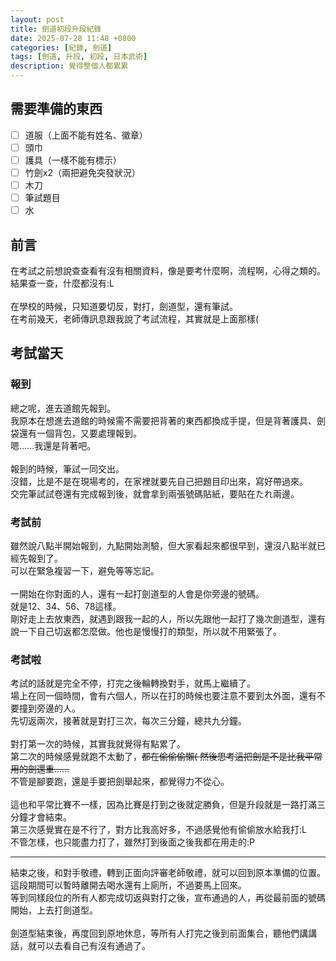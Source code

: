 ```yaml
---
layout: post
title: 劍道初段升段紀錄
date: 2025-07-28 11:48 +0800
categories: [紀錄, 劍道]
tags: [劍道, 升段, 初段, 日本武術]
description: 覺得整個人都累累
---
```

## 需要準備的東西
- [ ] 道服（上面不能有姓名、徽章）
- [ ] 頭巾
- [ ] 護具（一樣不能有標示）
- [ ] 竹劍x2（兩把避免突發狀況）
- [ ] 木刀
- [ ] 筆試題目
- [ ] 水

## 前言
在考試之前想說查查看有沒有相關資料，像是要考什麼啊，流程啊，心得之類的。<br>
結果查一查，什麼都沒有:L<br>
<br>
在學校的時候，只知道要切反，對打，劍道型，還有筆試。<br>
在考前幾天，老師傳訊息跟我說了考試流程，其實就是上面那樣(

## 考試當天
### 報到
總之呢，進去道館先報到。<br>
我原本在想進去道館的時候需不需要把背著的東西都換成手提，但是背著護具、劍袋還有一個背包，又要處理報到。<br>
嗯......我還是背著吧。<br>
<br>
報到的時候，筆試一同交出。<br>
沒錯，比是不是在現場考的，在家裡就要先自己把題目印出來，寫好帶過來。<br>
交完筆試試卷還有完成報到後，就會拿到兩張號碼貼紙，要貼在たれ兩邊。

### 考試前
雖然說八點半開始報到，九點開始測驗，但大家看起來都很早到，還沒八點半就已經先報到了。<br>
可以在緊急複習一下，避免等等忘記。<br>
<br>
一開始在你對面的人，還有一起打劍道型的人會是你旁邊的號碼。<br>
就是12、34、56、78這樣。<br>
剛好走上去放東西，就遇到跟我一起的人，所以先跟他一起打了幾次劍道型，還有說一下自己切返都怎麼做。他也是慢慢打的類型，所以就不用緊張了。

### 考試啦
考試的話就是完全不停，打完之後輪轉換對手，就馬上繼續了。<br>
場上在同一個時間，會有六個人，所以在打的時候也要注意不要到太外面，還有不要撞到旁邊的人。<br>
先切返兩次，接著就是對打三次，每次三分鐘，總共九分鐘。<br>
<br>
對打第一次的時候，其實我就覺得有點累了。<br>
第二次的時候感覺就跑不太動了，~~都在偷偷偷懶( 然後思考這把劍是不是比我平常用的劍還重......~~<br>
不管是腳要跑，還是手要把劍舉起來，都覺得力不從心。<br>
<br>
這也和平常比賽不一樣，因為比賽是打到之後就定勝負，但是升段就是一路打滿三分鐘才會結束。<br>
第三次感覺實在是不行了，對方比我高好多，不過感覺他有偷偷放水給我打:L<br>
不管怎樣，也只能盡力打了，雖然打到後面之後我都在用走的:P

---

結束之後，和對手敬禮，轉到正面向評審老師敬禮，就可以回到原本準備的位置。<br>
這段期間可以暫時離開去喝水還有上廁所，不過要馬上回來。<br>
等到同樣段位的所有人都完成切返與對打之後，宣布通過的人，再從最前面的號碼開始，上去打劍道型。<br>
<br>
劍道型結束後，再度回到原地休息，等所有人打完之後到前面集合，聽他們講講話，就可以去看自己有沒有通過了。